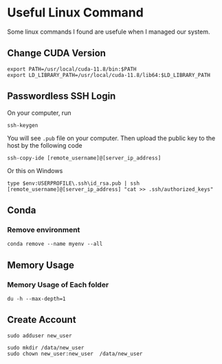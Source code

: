 # Useful Linux Command
Some linux commands I found are usefule when I managed our system.

## Change CUDA Version

```
export PATH=/usr/local/cuda-11.8/bin:$PATH
export LD_LIBRARY_PATH=/usr/local/cuda-11.8/lib64:$LD_LIBRARY_PATH
```

## Passwordless SSH Login 

On your computer, run
```
ssh-keygen
```
You will see `.pub` file on your computer. Then upload the public key to the host by the following code
```
ssh-copy-ide [remote_username]@[server_ip_address]
```
Or this on Windows
```
type $env:USERPROFILE\.ssh\id_rsa.pub | ssh [remote_username]@[server_ip_address] "cat >> .ssh/authorized_keys"
```


## Conda
### Remove environment
```
conda remove --name myenv --all
```

## Memory Usage
### Memory Usage of Each folder
```
du -h --max-depth=1
```

## Create Account
```
sudo adduser new_user 

sudo mkdir /data/new_user 
sudo chown new_user:new_user  /data/new_user 
```

